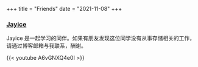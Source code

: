 +++
title = "Friends"
date = "2021-11-08"
+++

### [Jayice](https://jayice.cn)
Jayice 是一起学习的同伴。如果有朋友发现这位同学没有从事存储相关的工作，请通过博客邮箱与我联系，酬谢。

{{< youtube A6vGNXQ4e0I >}}
